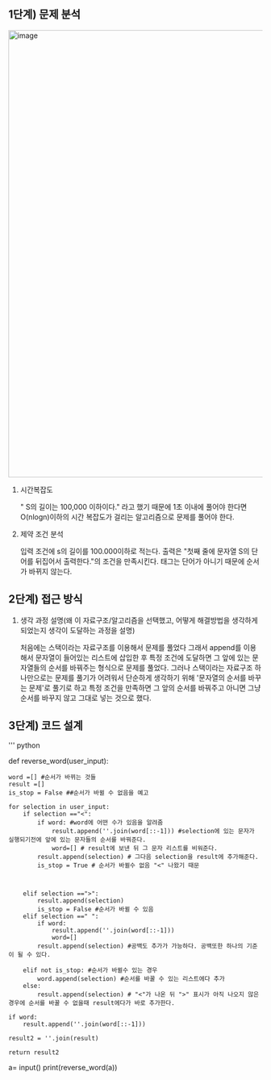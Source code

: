 ## 1단계) 문제 분석
<img width="887" alt="image" src="https://github.com/user-attachments/assets/8f1b4ae5-9a49-4d08-87ef-410726965bc2">



1. 시간복잡도

    " S의 길이는 100,000 이하이다." 라고 했기 때문에 1초 이내에 풀어야 한다면 O(nlogn)이하의 시간 복잡도가 걸리는 알고리즘으로 문제를 풀어야 한다. 



2. 제약 조건 분석
   
    입력 조건에 s의 길이를 100.000이하로 적는다.
    출력은 "첫째 줄에 문자열 S의 단어를 뒤집어서 출력한다."의 조건을 만족시킨다.
    태그는 단어가 아니기 때문에 순서가 바뀌지 않는다.
    

## 2단계) 접근 방식

1. 생각 과정 설명(왜 이 자료구조/알고리즘을 선택했고, 어떻게 해결방법을 생각하게 되었는지 생각이 도달하는 과정을 설명)

   
    처음에는 스택이라는 자료구조를 이용해서 문제를 풀었다 그래서 append를 이용해서 문자열이 들어있는 리스트에 삽입한 후 특정 조건에 도달하면 그 앞에 있는 문자열들의 순서를 바꿔주는 형식으로 문제를 풀었다.
    그러나 스택이라는 자료구조 하나만으로는 문제를 풀기가 어려워서 단순하게 생각하기 위해 '문자열의 순서를 바꾸는 문제'로 풀기로 하고 특정 조건을 만족하면 그 앞의 순서를 바꿔주고
    아니면 그냥 순서를 바꾸지 않고 그대로 넣는 것으로 했다.   

## 3단계) 코드 설계
''' python

def reverse_word(user_input):
    
    word =[] #순서가 바뀌는 것들
    result =[]
    is_stop = False ##순서가 바뀔 수 없음을 예고
    
    for selection in user_input:
        if selection =="<":
            if word: #word에 어떤 수가 있음을 알려줌
                result.append(''.join(word[::-1])) #selection에 있는 문자가 실행되기전에 앞에 있는 문자들의 순서를 바꿔준다.
                word=[] # result에 보낸 뒤 그 문자 리스트를 비워준다.
            result.append(selection) # 그다음 selection을 result에 추가해준다.
            is_stop = True # 순서가 바뀔수 없음 "<" 나왔기 때문      
            
                
    
        elif selection ==">":
            result.append(selection)
            is_stop = False #순서가 바뀔 수 있음
        elif selection ==" ":
            if word:
                result.append(''.join(word[::-1]))
                word=[]
            result.append(selection) #공백도 추가가 가능하다. 공백또한 하나의 기준이 될 수 있다.
            
        elif not is_stop: #순서가 바뀔수 있는 경우
            word.append(selection) #순서를 바꿀 수 있는 리스트에다 추가
        else:
            result.append(selection) # "<"가 나온 뒤 ">" 표시가 아직 나오지 않은 경우에 순서를 바꿀 수 없을때 result에다가 바로 추가한다.
            
    if word:
        result.append(''.join(word[::-1]))
    
    result2 = ''.join(result)
        
    return result2
a= input()
print(reverse_word(a))            


